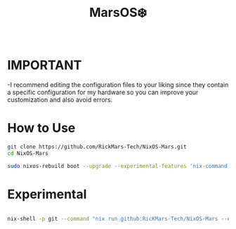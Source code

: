 <div align = center>
<br>

# MarsOS❄️

<br>
</div>

#  IMPORTANT
-I recommend editing the configuration files to your liking since they contain a specific configuration for my hardware so you can improve your customization and also avoid errors.

# How to Use
```bash
git clone https://github.com/RickMars-Tech/NixOS-Mars.git
cd NixOS-Mars

sudo nixos-rebuild boot --upgrade --experimental-features 'nix-command flakes' --flake .
```

# Experimental
```bash

nix-shell -p git --command "nix run github:RicKMars-Tech/NixOS-Mars --extra-experimental-features nix-command --extra-experimental-features flakes"

```
